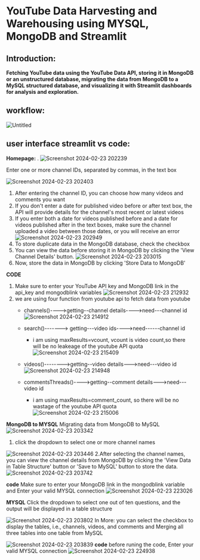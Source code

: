 # YouTube Data Harvesting and Warehousing using MYSQL, MongoDB and Streamlit
## Introduction:
   
  **Fetching YouTube data using the YouTube Data API, storing it in MongoDB or an unstructured database, migrating the data from MongoDB to 
a MySQL structured database, and visualizing it with Streamlit dashboards for analysis and exploration.**

## workflow:

![Untitled](https://github.com/berlinand/Berlin_B_youtube_data_harvesting_Project/assets/154864172/d37a5e04-7321-4c85-bea6-dbd94d2b340b)

## user interface streamlit vs code:
 **Homepage:**
   .
  ![Screenshot 2024-02-23 202239](https://github.com/berlinand/Berlin_B_youtube_data_harvesting_Project/assets/154864172/07aebc6a-3fa2-4e3b-902d-9e49bdeb2ec1)

Enter one or more channel IDs, separated by commas, in the text box

![Screenshot 2024-02-23 202403](https://github.com/berlinand/Berlin_B_youtube_data_harvesting_Project/assets/154864172/94d1dfff-3ba1-4fc0-8a85-3b14c6cb27fe)
1. After entering the channel ID, you can choose how many videos and comments you want
2. If you don't enter a date for published video before or after text box, the API will provide details for the channel's most recent or latest videos
3. If you enter both a date for videos published before and a date for videos published after in the text boxes, make sure the channel uploaded a video between those dates, or you will receive an error
 ![Screenshot 2024-02-23 202949](https://github.com/berlinand/Berlin_B_youtube_data_harvesting_Project/assets/154864172/eeed949c-f723-4aec-bce3-5302aba27f75)
4. To store duplicate data in the MongoDB database, check the checkbox
5. You can view the data before storing it in MongoDB by clicking the 'View Channel Details' button.
![Screenshot 2024-02-23 203015](https://github.com/berlinand/Berlin_B_youtube_data_harvesting_Project/assets/154864172/912a6ac8-b794-420e-be7b-fcde932cc658)
6. Now, store the data in MongoDB by clicking 'Store Data to MongoDB'

**CODE**
1. Make sure to enter your YouTube API key and MongoDB link in the api_key and mongodblink variables
![Screenshot 2024-02-23 212932](https://github.com/berlinand/Berlin_B_youtube_data_harvesting_Project/assets/154864172/bf95a3a1-7ce2-4e48-a769-2150eafb4ff0)
2. we are using four function from youtube api to fetch data from youtube
     - channels()---->getting--channel details---->need---channel id
 ![Screenshot 2024-02-23 214912](https://github.com/berlinand/Berlin_B_youtube_data_harvesting_Project/assets/154864172/04e90cf7-945b-4f77-93f2-2bf5410fd47e)
     - search()-------> getting---video ids---->need------channel id
          * i am using maxResults=vcount, vcount is video count,so there will be no leakeage of the youtube API quota
![Screenshot 2024-02-23 215409](https://github.com/berlinand/Berlin_B_youtube_data_harvesting_Project/assets/154864172/53aede50-8974-4e8c-a42d-e63c8eab3785)

     - videos()-------->getting--video details--->need---video id
![Screenshot 2024-02-23 214948](https://github.com/berlinand/Berlin_B_youtube_data_harvesting_Project/assets/154864172/77ce75b5-2474-4506-a788-02e37d684ecc)
    - commentsThreads()---->getting--comment details--->need---video id
      * i am using maxResults=comment_count, so there will be no wastage of the youtube API quota
  ![Screenshot 2024-02-23 215006](https://github.com/berlinand/Berlin_B_youtube_data_harvesting_Project/assets/154864172/949d1a1e-969b-4a20-b56b-75a4977b3dd1)


**MongoDB to MYSQL**
Migrating data from MongoDB to MySQL
![Screenshot 2024-02-23 203342](https://github.com/berlinand/Berlin_B_youtube_data_harvesting_Project/assets/154864172/d5707f1f-f31c-4e87-bf93-edfc470aae08)
 1. click the dropdown to select one or more channel names

![Screenshot 2024-02-23 203446](https://github.com/berlinand/Berlin_B_youtube_data_harvesting_Project/assets/154864172/a70a9dc9-541d-4e4c-b704-5762cee9378b)
2.After selecting the channel names, you can view the channel details from MongoDB by clicking the 'View Data in Table Structure' button or 'Save to MySQL' button to store the data.
![Screenshot 2024-02-23 203742](https://github.com/berlinand/Berlin_B_youtube_data_harvesting_Project/assets/154864172/35b3c863-e0c6-40a7-bfa1-f5c0c3e97122)

**code**
Make sure to enter your MongoDB link in the mongodblink variable and Enter your valid MYSQL connection 
![Screenshot 2024-02-23 223026](https://github.com/berlinand/Berlin_B_youtube_data_harvesting_Project/assets/154864172/8fbe4b6f-2689-4169-8e5a-a2153a06803c)

**MYSQL**
Click the dropdown to select one out of ten questions, and the output will be displayed in a table structure

![Screenshot 2024-02-23 203802](https://github.com/berlinand/Berlin_B_youtube_data_harvesting_Project/assets/154864172/df9ce3fe-4aee-48a9-aa04-650b9573124e)
In More: you can select the checkbox to display the tables, i.e., channels, videos, and comments and Merging all three tables into one table from MySQL

![Screenshot 2024-02-23 203839](https://github.com/berlinand/Berlin_B_youtube_data_harvesting_Project/assets/154864172/1963248d-d25a-4639-abf3-37fbef53b036)
**code**
before runing the code, Enter your valid MYSQL connection 
![Screenshot 2024-02-23 224938](https://github.com/berlinand/Berlin_B_youtube_data_harvesting_Project/assets/154864172/dfc25c99-59c8-4a21-9c8f-1846570b756e)
